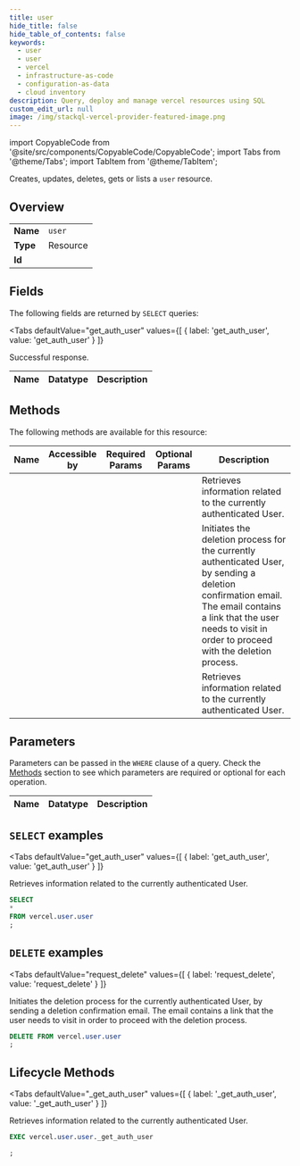 ```yaml
--- 
title: user
hide_title: false
hide_table_of_contents: false
keywords:
  - user
  - user
  - vercel
  - infrastructure-as-code
  - configuration-as-data
  - cloud inventory
description: Query, deploy and manage vercel resources using SQL
custom_edit_url: null
image: /img/stackql-vercel-provider-featured-image.png
---
```


import CopyableCode from '@site/src/components/CopyableCode/CopyableCode';
import Tabs from '@theme/Tabs';
import TabItem from '@theme/TabItem';

Creates, updates, deletes, gets or lists a <code>user</code> resource.

## Overview
<table><tbody>
<tr><td><b>Name</b></td><td><code>user</code></td></tr>
<tr><td><b>Type</b></td><td>Resource</td></tr>
<tr><td><b>Id</b></td><td><CopyableCode code="vercel.user.user" /></td></tr>
</tbody></table>

## Fields

The following fields are returned by `SELECT` queries:

<Tabs
    defaultValue="get_auth_user"
    values={[
        { label: 'get_auth_user', value: 'get_auth_user' }
    ]}
>
<TabItem value="get_auth_user">

Successful response.

<table>
<thead>
    <tr>
    <th>Name</th>
    <th>Datatype</th>
    <th>Description</th>
    </tr>
</thead>
<tbody>
</tbody>
</table>
</TabItem>
</Tabs>

## Methods

The following methods are available for this resource:

<table>
<thead>
    <tr>
    <th>Name</th>
    <th>Accessible by</th>
    <th>Required Params</th>
    <th>Optional Params</th>
    <th>Description</th>
    </tr>
</thead>
<tbody>
<tr>
    <td><a href="#get_auth_user"><CopyableCode code="get_auth_user" /></a></td>
    <td><CopyableCode code="select" /></td>
    <td></td>
    <td></td>
    <td>Retrieves information related to the currently authenticated User.</td>
</tr>
<tr>
    <td><a href="#request_delete"><CopyableCode code="request_delete" /></a></td>
    <td><CopyableCode code="delete" /></td>
    <td></td>
    <td></td>
    <td>Initiates the deletion process for the currently authenticated User, by sending a deletion confirmation email. The email contains a link that the user needs to visit in order to proceed with the deletion process.</td>
</tr>
<tr>
    <td><a href="#_get_auth_user"><CopyableCode code="_get_auth_user" /></a></td>
    <td><CopyableCode code="exec" /></td>
    <td></td>
    <td></td>
    <td>Retrieves information related to the currently authenticated User.</td>
</tr>
</tbody>
</table>

## Parameters

Parameters can be passed in the `WHERE` clause of a query. Check the [Methods](#methods) section to see which parameters are required or optional for each operation.

<table>
<thead>
    <tr>
    <th>Name</th>
    <th>Datatype</th>
    <th>Description</th>
    </tr>
</thead>
<tbody>
</tbody>
</table>

## `SELECT` examples

<Tabs
    defaultValue="get_auth_user"
    values={[
        { label: 'get_auth_user', value: 'get_auth_user' }
    ]}
>
<TabItem value="get_auth_user">

Retrieves information related to the currently authenticated User.

```sql
SELECT
*
FROM vercel.user.user
;
```
</TabItem>
</Tabs>


## `DELETE` examples

<Tabs
    defaultValue="request_delete"
    values={[
        { label: 'request_delete', value: 'request_delete' }
    ]}
>
<TabItem value="request_delete">

Initiates the deletion process for the currently authenticated User, by sending a deletion confirmation email. The email contains a link that the user needs to visit in order to proceed with the deletion process.

```sql
DELETE FROM vercel.user.user
;
```
</TabItem>
</Tabs>


## Lifecycle Methods

<Tabs
    defaultValue="_get_auth_user"
    values={[
        { label: '_get_auth_user', value: '_get_auth_user' }
    ]}
>
<TabItem value="_get_auth_user">

Retrieves information related to the currently authenticated User.

```sql
EXEC vercel.user.user._get_auth_user 

;
```
</TabItem>
</Tabs>
